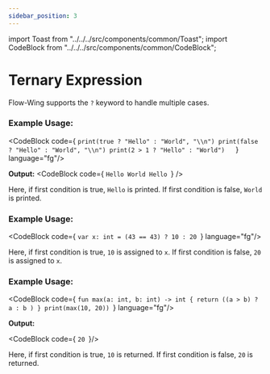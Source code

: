 ```yaml
---
sidebar_position: 3
---
```


import Toast from "../../../src/components/common/Toast";
import CodeBlock from "../../../src/components/common/CodeBlock";


# Ternary Expression

Flow-Wing supports the `?` keyword to handle multiple cases.

### Example Usage:

<CodeBlock code={
`print(true ? "Hello" : "World", "\\n")
print(false ? "Hello" : "World", "\\n")
print(2 > 1 ? "Hello" : "World")  
`} language="fg"/>

**Output:**
<CodeBlock code={
`Hello
World
Hello
`} />



Here, if first condition is true, `Hello` is printed. If first condition is false, `World` is printed.

### Example Usage:

<CodeBlock code={
`var x: int = (43 == 43) ? 10 : 20
`} language="fg"/>

Here, if first condition is true, `10` is assigned to `x`. If first condition is false, `20` is assigned to `x`.
<Toast message="It is recommended to use `(` and `)` around the condition to get expected results" title="Recommendation" type="info"/>
### Example Usage:


<CodeBlock code={
`fun max(a: int, b: int) -> int {
    return ((a > b) ? a : b )
}
print(max(10, 20))
`} language="fg"/>

**Output:**

<CodeBlock code={
`20
`}/>

Here, if first condition is true, `10` is returned. If first condition is false, `20` is returned. 
<Toast message="It is recommended to use `(` and `)` around the condition to get expected results" title="Recommendation" type="info"/>
